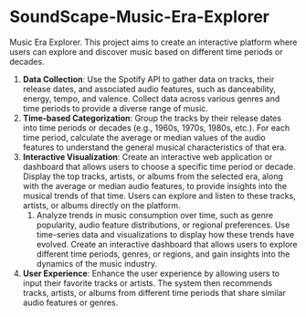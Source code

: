 # SoundScape-Music-Era-Explorer
Music Era Explorer. This project aims to create an interactive platform where users can explore and discover music based on different time periods or decades.

1. **Data Collection**: Use the Spotify API to gather data on tracks, their release dates, and associated audio features, such as danceability, energy, tempo, and valence. Collect data across various genres and time periods to provide a diverse range of music.
2. **Time-based Categorization**: Group the tracks by their release dates into time periods or decades (e.g., 1960s, 1970s, 1980s, etc.). For each time period, calculate the average or median values of the audio features to understand the general musical characteristics of that era.
3. **Interactive Visualization**: Create an interactive web application or dashboard that allows users to choose a specific time period or decade. Display the top tracks, artists, or albums from the selected era, along with the average or median audio features, to provide insights into the musical trends of that time. Users can explore and listen to these tracks, artists, or albums directly on the platform.
    1. Analyze trends in music consumption over time, such as genre popularity, audio feature distributions, or regional preferences. Use time-series data and visualizations to display how these trends have evolved. Create an interactive dashboard that allows users to explore different time periods, genres, or regions, and gain insights into the dynamics of the music industry.
4. **User Experience**: Enhance the user experience by allowing users to input their favorite tracks or artists. The system then recommends tracks, artists, or albums from different time periods that share similar audio features or genres.
